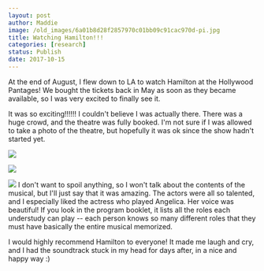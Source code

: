```yaml
---
layout: post
author: Maddie
image: /old_images/6a01b8d28f2857970c01bb09c91cac970d-pi.jpg
title: Watching Hamilton!!!
categories: [research]
status: Publish
date: 2017-10-15
---
```



At the end of August, I flew down to LA to watch Hamilton at the Hollywood Pantages! We bought the tickets back in May as soon as they became available, so I was very excited to finally see it.

It was so exciting!!!!!! I couldn't believe I was actually there. There was a huge crowd, and the theatre was fully booked. I'm not sure if I was allowed to take a photo of the theatre, but hopefully it was ok since the show hadn't started yet.


![](/old_images/caltech_as_it_happens/6a0105349b8251970b01bb09c91cca970d.jpg)


![](/old_images/caltech_as_it_happens/6a0105349b8251970b01bb09c91c7f970d.jpg)


![](/old_images/caltech_as_it_happens/6a0105349b8251970b01b7c92608c3970b.jpg)
I don't want to spoil anything, so I won't talk about the contents of the musical, but I'll just say that it was amazing. The actors were all so talented, and I especially liked the actress who played Angelica. Her voice was beautiful! If you look in the program booklet, it lists all the roles each understudy can play -- each person knows so many different roles that they must have basically the entire musical memorized.

I would highly recommend Hamilton to everyone! It made me laugh and cry, and I had the soundtrack stuck in my head for days after, in a nice and happy way :)

